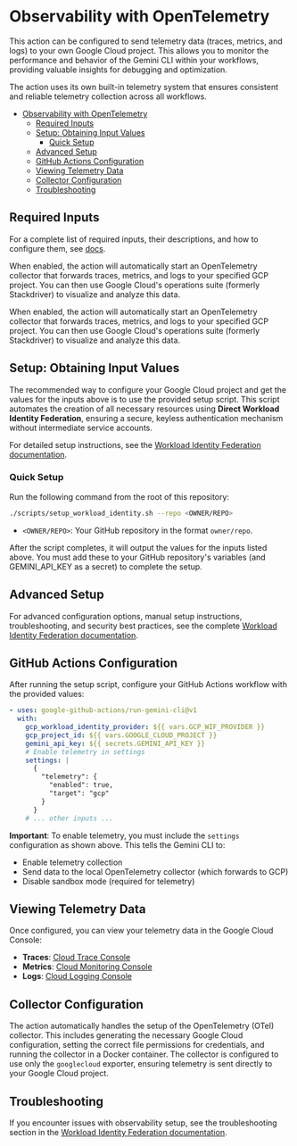 # Observability with OpenTelemetry

This action can be configured to send telemetry data (traces, metrics, and logs) to your own Google Cloud project. This allows you to monitor the performance and behavior of the Gemini CLI within your workflows, providing valuable insights for debugging and optimization.

The action uses its own built-in telemetry system that ensures consistent and reliable telemetry collection across all workflows.

- [Observability with OpenTelemetry](#observability-with-opentelemetry)
  - [Required Inputs](#required-inputs)
  - [Setup: Obtaining Input Values](#setup-obtaining-input-values)
    - [Quick Setup](#quick-setup)
  - [Advanced Setup](#advanced-setup)
  - [GitHub Actions Configuration](#github-actions-configuration)
  - [Viewing Telemetry Data](#viewing-telemetry-data)
  - [Collector Configuration](#collector-configuration)
  - [Troubleshooting](#troubleshooting)


## Required Inputs

For a complete list of required inputs, their descriptions, and how to configure them, see [docs](../README.md#inputs).

When enabled, the action will automatically start an OpenTelemetry collector that forwards traces, metrics, and logs to your specified GCP project. You can then use Google Cloud's operations suite (formerly Stackdriver) to visualize and analyze this data.

When enabled, the action will automatically start an OpenTelemetry collector that forwards traces, metrics, and logs to your specified GCP project. You can then use Google Cloud's operations suite (formerly Stackdriver) to visualize and analyze this data.

## Setup: Obtaining Input Values

The recommended way to configure your Google Cloud project and get the values for the inputs above is to use the provided setup script. This script automates the creation of all necessary resources using **Direct Workload Identity Federation**, ensuring a secure, keyless authentication mechanism without intermediate service accounts.

For detailed setup instructions, see the [Workload Identity Federation documentation](./workload-identity.md).

### Quick Setup

Run the following command from the root of this repository:

```bash
./scripts/setup_workload_identity.sh --repo <OWNER/REPO>
```

-   `<OWNER/REPO>`: Your GitHub repository in the format `owner/repo`.

After the script completes, it will output the values for the inputs listed above. You must add these to your GitHub repository's variables (and GEMINI_API_KEY as a secret) to complete the setup.

## Advanced Setup

For advanced configuration options, manual setup instructions, troubleshooting, and security best practices, see the complete [Workload Identity Federation documentation](./workload-identity.md).

## GitHub Actions Configuration

After running the setup script, configure your GitHub Actions workflow with the provided values:

```yaml
- uses: google-github-actions/run-gemini-cli@v1
  with:
    gcp_workload_identity_provider: ${{ vars.GCP_WIF_PROVIDER }}
    gcp_project_id: ${{ vars.GOOGLE_CLOUD_PROJECT }}
    gemini_api_key: ${{ secrets.GEMINI_API_KEY }}
    # Enable telemetry in settings
    settings: |
      {
        "telemetry": {
          "enabled": true,
          "target": "gcp"
        }
      }
    # ... other inputs ...
```

**Important**: To enable telemetry, you must include the `settings` configuration as shown above. This tells the Gemini CLI to:
- Enable telemetry collection
- Send data to the local OpenTelemetry collector (which forwards to GCP)
- Disable sandbox mode (required for telemetry)

## Viewing Telemetry Data

Once configured, you can view your telemetry data in the Google Cloud Console:

- **Traces**: [Cloud Trace Console](https://console.cloud.google.com/traces)
- **Metrics**: [Cloud Monitoring Console](https://console.cloud.google.com/monitoring)
- **Logs**: [Cloud Logging Console](https://console.cloud.google.com/logs)

## Collector Configuration

The action automatically handles the setup of the OpenTelemetry (OTel) collector. 
This includes generating the necessary Google Cloud configuration, setting the correct
file permissions for credentials, and running the collector in a Docker container. The
collector is configured to use only the `googlecloud` exporter, ensuring telemetry
is sent directly to your Google Cloud project. 

## Troubleshooting

If you encounter issues with observability setup, see the troubleshooting section in the [Workload Identity Federation documentation](./workload-identity.md#troubleshooting).
